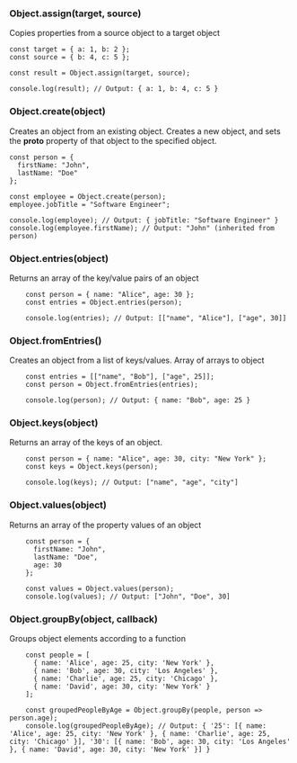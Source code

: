 ### Object.assign(target, source)

Copies properties from a source object to a target object

    const target = { a: 1, b: 2 };
    const source = { b: 4, c: 5 };
    
    const result = Object.assign(target, source);
    
    console.log(result); // Output: { a: 1, b: 4, c: 5 }

### Object.create(object)

Creates an object from an existing object. Creates a new object, and sets the __proto__ property of that object to the specified object.

    const person = {
      firstName: "John",
      lastName: "Doe"
    };
    
    const employee = Object.create(person);
    employee.jobTitle = "Software Engineer";
    
    console.log(employee); // Output: { jobTitle: "Software Engineer" }
    console.log(employee.firstName); // Output: "John" (inherited from person)

### Object.entries(object)

Returns an array of the key/value pairs of an object

        const person = { name: "Alice", age: 30 };
        const entries = Object.entries(person);
        
        console.log(entries); // Output: [["name", "Alice"], ["age", 30]]

### Object.fromEntries()

Creates an object from a list of keys/values. Array of arrays to object

        const entries = [["name", "Bob"], ["age", 25]];
        const person = Object.fromEntries(entries);
        
        console.log(person); // Output: { name: "Bob", age: 25 }

### Object.keys(object)

Returns an array of the keys of an object. 
        
        const person = { name: "Alice", age: 30, city: "New York" };
        const keys = Object.keys(person);
        
        console.log(keys); // Output: ["name", "age", "city"]

### Object.values(object)

Returns an array of the property values of an object

        const person = {
          firstName: "John",
          lastName: "Doe",
          age: 30
        };
        
        const values = Object.values(person);
        console.log(values); // Output: ["John", "Doe", 30]

### Object.groupBy(object, callback)

Groups object elements according to a function

        const people = [
          { name: 'Alice', age: 25, city: 'New York' },
          { name: 'Bob', age: 30, city: 'Los Angeles' },
          { name: 'Charlie', age: 25, city: 'Chicago' },
          { name: 'David', age: 30, city: 'New York' }
        ];
        
        const groupedPeopleByAge = Object.groupBy(people, person => person.age);
        console.log(groupedPeopleByAge); // Output: { '25': [{ name: 'Alice', age: 25, city: 'New York' }, { name: 'Charlie', age: 25, city: 'Chicago' }], '30': [{ name: 'Bob', age: 30, city: 'Los Angeles' }, { name: 'David', age: 30, city: 'New York' }] }
